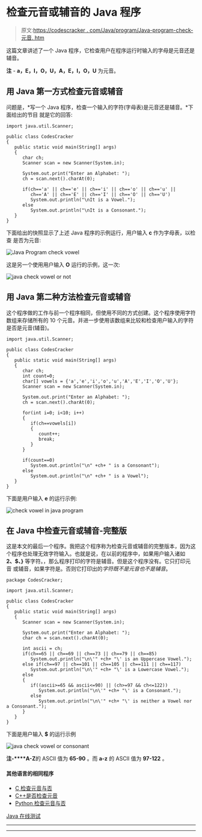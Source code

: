 # 检查元音或辅音的 Java 程序

> 原文:[https://codescracker . com/Java/program/Java-program-check-元音. htm](https://codescracker.com/java/program/java-program-check-vowel.htm)

这篇文章讲述了一个 Java 程序，它检查用户在程序运行时输入的字母是元音还是辅音。

**注** - **a，E，I，O，U，A，E，I，O，U** 为元音。

## 用 Java 第一方式检查元音或辅音

问题是，*写一个 Java 程序，检查一个输入的字符(字母表)是元音还是辅音。*下面给出的节目 就是它的回答:

```
import java.util.Scanner;

public class CodesCracker
{
   public static void main(String[] args)
   {
      char ch;
      Scanner scan = new Scanner(System.in);

      System.out.print("Enter an Alphabet: ");
      ch = scan.next().charAt(0);

      if(ch=='a' || ch=='e' || ch=='i' || ch=='o' || ch=='u' ||
         ch=='A' || ch=='E' || ch=='I' || ch=='O' || ch=='U')
         System.out.println("\nIt is a Vowel.");
      else
         System.out.println("\nIt is a Consonant.");
   }
}
```

下面给出的快照显示了上述 Java 程序的示例运行，用户输入 **c** 作为字母表，以检查 是否为元音:

![Java Program check vowel](../Images/97269ba4f902364106d4bff2951080fc.png)

这是另一个使用用户输入 **O** 运行的示例，这一次:

![java check vowel or not](../Images/a031a7837b8d8bb5a2b2d89effe0cf75.png)

## 用 Java 第二种方法检查元音或辅音

这个程序做的工作与前一个程序相同，但使用不同的方式创建。这个程序使用字符数组来存储所有的 10 个元音。并进一步使用该数组来比较和检查用户输入的字符是否是元音(辅音)。

```
import java.util.Scanner;

public class CodesCracker
{
   public static void main(String[] args)
   {
      char ch;
      int count=0;
      char[] vowels = {'a','e','i','o','u','A','E','I','O','U'};
      Scanner scan = new Scanner(System.in);

      System.out.print("Enter an Alphabet: ");
      ch = scan.next().charAt(0);

      for(int i=0; i<10; i++)
      {
         if(ch==vowels[i])
         {
            count++;
            break;
         }
      }

      if(count==0)
         System.out.println("\n" +ch+ " is a Consonant");
      else
         System.out.println("\n" +ch+ " is a Vowel");
   }
}
```

下面是用户输入 **e** 的运行示例:

![check vowel in java program](../Images/5179301441aaf81bc1e5a6c8896d07b0.png)

## 在 Java 中检查元音或辅音-完整版

这是本文的最后一个程序。我把这个程序称为检查元音或辅音的完整版本，因为这个程序也处理无效字符输入。也就是说，在以前的程序中，如果用户输入诸如 **2、$、}** 等字符。，那么程序打印的字符是辅音。但是这个程序没有。它只打印元音 或辅音，如果字符是。否则它打印出的*字符既不是元音也不是辅音*。

```
package CodesCracker;

import java.util.Scanner;

public class CodesCracker
{
   public static void main(String[] args)
   {
      Scanner scan = new Scanner(System.in);

      System.out.print("Enter an Alphabet: ");
      char ch = scan.next().charAt(0);

      int ascii = ch;
      if(ch==65 || ch==69 || ch==73 || ch==79 || ch==85)
         System.out.println("\n\'" +ch+ "\' is an Uppercase Vowel.");
      else if(ch==97 || ch==101 || ch==105 || ch==111 || ch==117)
         System.out.println("\n\'" +ch+ "\' is a Lowercase Vowel.");
      else
      {
         if((ascii>=65 && ascii<=90) || (ch>=97 && ch<=122))
            System.out.println("\n\'" +ch+ "\' is a Consonant.");
         else
            System.out.println("\n\'" +ch+ "\' is neither a Vowel nor a Consonant.");
      }
   }
}
```

下面是用户输入 **$** 的运行示例

![java check vowel or consonant](../Images/0d9f1bcd0804a6ce8a495dcab75f1d2d.png)

**注-****A-Z**的 ASCII 值为 **65-90** 。而 **a-z** 的 ASCII 值为 **97-122** 。

#### 其他语言的相同程序

*   [C 检查元音与否](/c/program/c-program-check-vowel.htm)
*   [C++是否检查元音](/cpp/program/cpp-program-check-vowel.htm)
*   [Python 检查元音与否](/python/program/python-program-check-vowel.htm)

[Java 在线测试](/exam/showtest.php?subid=1)

* * *

* * *